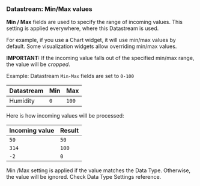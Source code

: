 ### Datastream: Min/Max values

**Min / Max** fields are used to specify the range of incoming values.
This setting is applied everywhere, where this Datastream is used. 

For example, if you use a Chart widget, it will use min/max values by default. Some visualization widgets allow overriding min/max values.

**IMPORTANT:** If the incoming value falls out of the specified min/max range, the value will be *cropped*. 

Example: Datastream `Min-Max` fields are set to `0-100`

| Datastream | Min | Max |
|----------------|--------|--------|
| Humidity             | `0`     | `100`|

Here is how incoming values will be processed:

| Incoming value | Result |
|----------------|--------|
| `50`             | `50`     |
| `314`            | `100`    |
|`-2`             | `0`      |


Min /Max setting is applied if the value matches the Data Type. 
Otherwise, the value will be ignored. Check Data Type Settings reference.
